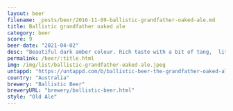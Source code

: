 ```yaml
---
layout: beer
filename: _posts/beer/2016-11-09-ballistic-grandfather-oaked-ale.md
title: Ballistic grandfather oaked ale
category: beer
score: 9
beer-date: "2021-04-02"
desc: "Beautiful dark amber colour. Rich taste with a bit of tang,  little bit of sweetness. Very little on the hop side and one for savouring over a long time"
permalink: /beer/:title.html
img: /img/list/ballistic-grandfather-oaked-ale.jpeg
untappd: "https://untappd.com/b/ballistic-beer-the-grandfather-oaked-ale/1790947"
country: "Australia"
brewery: "Ballistic Beer"
breweryURL: "brewery/ballistic-beer.html"
style: "Old Ale"
---
```

